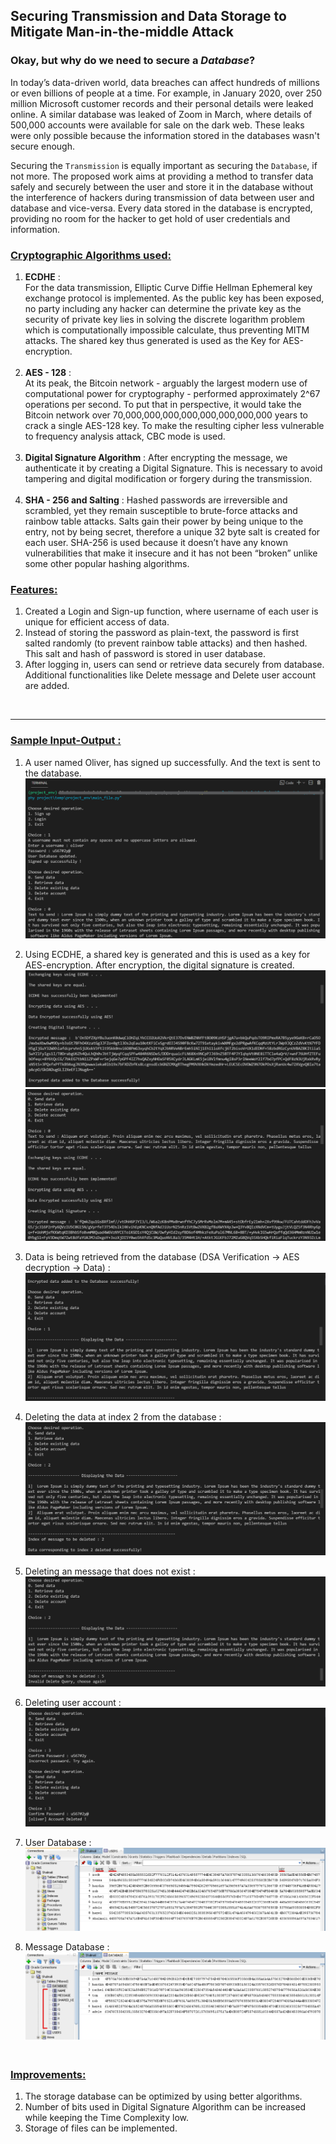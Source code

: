 ## Securing Transmission and Data Storage to Mitigate Man-in-the-middle Attack

### Okay, but why do we need to secure a *Database*?

In today’s data-driven world, data breaches can affect hundreds of millions or even billions of people at a time. 
For example, in January 2020, over 250 million Microsoft customer records and their personal details were leaked online. A similar database was leaked of Zoom in March, where details of 500,000 accounts were available for sale on the dark web. These leaks were only possible because the information stored in the databases wasn't secure enough.

Securing the `Transmission` is equally important as securing the `Database`, if not more. The proposed work aims at providing a method to transfer data safely and securely between the user and store it in the database without the interference of hackers during transmission of data between user and database and vice-versa. Every data stored in the database is encrypted, providing no room for the hacker to get hold of user credentials and information. 


###  <ins>**Cryptographic Algorithms used:** <br>
  1. **ECDHE** :<br> 
For the data transmission, Elliptic Curve Diffie Hellman Ephemeral key exchange protocol is implemented. As the public key has been exposed, no party including any hacker can determine the private key as the security of private key lies in solving the discrete logarithm problem which is computationally impossible calculate, thus preventing MITM attacks. The shared key thus generated is used as the Key for AES-encryption.<br><br>
  2. **AES - 128** : <br> At its peak, the Bitcoin network - arguably the largest modern use of computational power for cryptography - performed approximately 2^67 operations per second. To put that in perspective, it would take the Bitcoin network over 70,000,000,000,000,000,000,000,000 years to crack a single AES-128 key. To make the resulting cipher less vulnerable to frequency analysis attack, CBC mode is used. <br><br>
  3. **Digital Signature Algorithm** : 
After encrypting the message, we authenticate it by creating a Digital Signature. This is necessary to avoid tampering and digital modification or forgery during the transmission.<br><br>
  4. **SHA - 256 and Salting** : 
Hashed passwords are irreversible and scrambled, yet they remain susceptible to brute-force attacks and rainbow table attacks. Salts gain their power by being unique to the entry, not by being secret, therefore a unique 32 byte salt is created for each user. SHA-256 is used because it doesn’t have any known vulnerabilities that make it insecure and it has not been “broken” unlike some other popular hashing algorithms.


###  <ins>**Features:**
1. Created a Login and Sign-up function, where username of each user is unique for efficient access of data.<br>
2. Instead of storing the password as plain-text, the password is first salted randomly (to prevent rainbow table attacks) and then hashed. This salt and hash of password is stored in user database.<br>
3. After logging in, users can send or retrieve data securely from database. Additional functionalities like Delete message and Delete user account are added. 
<br>
  
---
  
### <ins>**Sample Input-Output :**
  1. A user named Oliver, has signed up successfully. And the text is sent to the database.<br>
    ![](/images/1.png)

  2. Using ECDHE, a shared key is generated and this is used as a key for AES-encryption. After encryption, the digital signature is     created.<br>
    ![](images/2.png)
    ![](images/3.png)

  3. Data is being retrieved from the database (DSA Verification -> AES decryption -> Data) : <br>
    ![](images/4.png)

  4. Deleting the data at index 2 from the database : <br>
    ![](images/5.png)

  5. Deleting an message that does not exist : <br>
    ![](images/6.png)

  6. Deleting user account : <br>
    ![](/images/delete_acc.png)

  7. User Database :<br> 
    ![](images/user_database.png)

  8. Message Database :<br> 
    ![](images/messages_database.png)

### <br><ins>**Improvements:**
  1. The storage database can be optimized by using better algorithms.<br>
  2. Number of bits used in Digital Signature Algorithm can be increased while keeping the Time Complexity low.<br>
  3. Storage of files can be implemented.<br><br>

